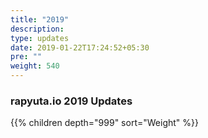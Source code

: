 ```yaml
---
title: "2019"
description:
type: updates
date: 2019-01-22T17:24:52+05:30
pre: ""
weight: 540
---
```


### rapyuta.io 2019 Updates

{{% children depth="999" sort="Weight" %}}